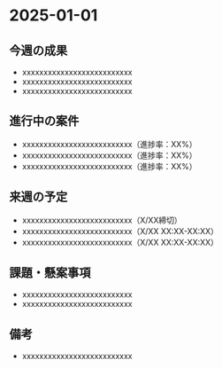 # 2025-01-01

## 今週の成果
- xxxxxxxxxxxxxxxxxxxxxxxxxx
- xxxxxxxxxxxxxxxxxxxxxxxxxx
- xxxxxxxxxxxxxxxxxxxxxxxxxx

## 進行中の案件
- xxxxxxxxxxxxxxxxxxxxxxxxxx（進捗率：XX%）
- xxxxxxxxxxxxxxxxxxxxxxxxxx（進捗率：XX%）
- xxxxxxxxxxxxxxxxxxxxxxxxxx（進捗率：XX%）

## 来週の予定
- xxxxxxxxxxxxxxxxxxxxxxxxxx（X/XX締切）
- xxxxxxxxxxxxxxxxxxxxxxxxxx（X/XX XX:XX-XX:XX）
- xxxxxxxxxxxxxxxxxxxxxxxxxx（X/XX XX:XX-XX:XX）

## 課題・懸案事項
- xxxxxxxxxxxxxxxxxxxxxxxxxx
- xxxxxxxxxxxxxxxxxxxxxxxxxx

## 備考
- xxxxxxxxxxxxxxxxxxxxxxxxxx
